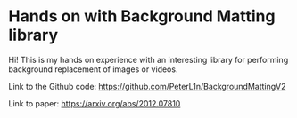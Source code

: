 # Hands on with Background Matting library

Hi! This is my hands on experience with an interesting library for performing background replacement of images or videos.

Link to the Github code: https://github.com/PeterL1n/BackgroundMattingV2

Link to paper: https://arxiv.org/abs/2012.07810


